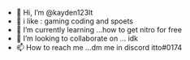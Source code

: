 - 👋 Hi, I’m @kayden123lt
- 👀 i like : gaming coding and spoets
- 🌱 I’m currently learning ...how to get nitro for free
- 💞️ I’m looking to collaborate on ... idk
- 📫 How to reach me ...dm me in discord itto#0174

<!---
kayden123lt/kayden123lt is a ✨ special ✨ repository because its `README.md` (this file) appears on your GitHub profile.
You can click the Preview link to take a look at your changes.
--->

